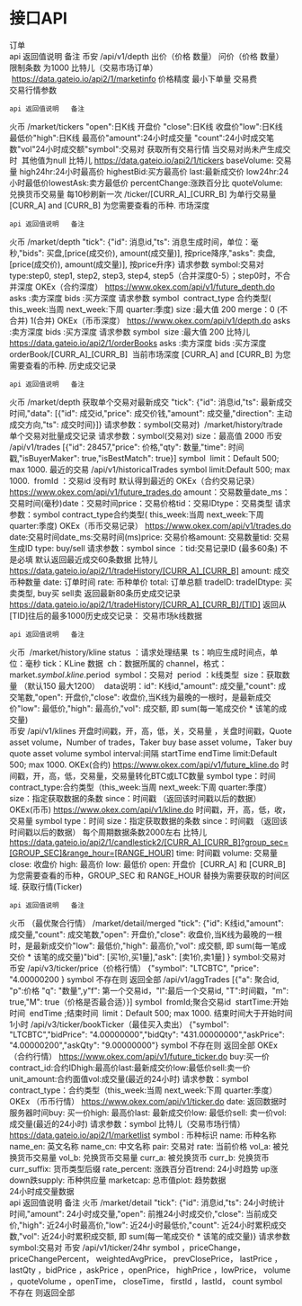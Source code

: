 # 接口API
订单			
	api	返回值说明	备注
币安	/api/v1/depth	出价（价格 数量） 问价（价格 数量）	限制条数 为1000
比特儿（交易市场订单）	 https://data.gateio.io/api2/1/marketinfo	价格精度 最小下单量 交易费	
交易行情参数			
			
			
	api	返回值说明	备注
火币	/market/tickers	"open":日K线 开盘价 "close":日K线 收盘价"low":日K线 最低价"high":日K线 最高价"amount":24小时成交量 "count":24小时成交笔数"vol"24小时成交额"symbol":交易对	获取所有交易行情 当交易对尚未产生成交时  其他值为null
比特儿	https://data.gateio.io/api2/1/tickers	baseVolume: 交易量 high24hr:24小时最高价 highestBid:买方最高价 last:最新成交价 low24hr:24小时最低价lowestAsk:卖方最低价 percentChange:涨跌百分比 quoteVolume: 兑换货币交易量	每10秒刷新一次
			/ticker/[CURR_A]_[CURR_B] 为单行交易量
			[CURR_A] and [CURR_B] 为您需要查看的币种.
市场深度			
			
	api	返回值说明	备注
火币	/market/depth	"tick": {"id": 消息id,"ts": 消息生成时间，单位：毫秒,"bids": 买盘,[price(成交价), amount(成交量)], 按price降序,"asks": 卖盘,[price(成交价), amount(成交量)], 按price升序}	请求参数 symbol:交易对 type:step0, step1, step2, step3, step4, step5（合并深度0-5）；step0时，不合并深度
OKEx（合约深度）	https://www.okex.com/api/v1/future_depth.do	asks :卖方深度 bids :买方深度	请求参数 symbol  contract_type 合约类型( this_week:当周 next_week:下周 quarter:季度) size :最大值 200 merge：0 (不合并) 1(合并)
OKEx（币币深度）	https://www.okex.com/api/v1/depth.do	asks :卖方深度 bids :买方深度	请求参数 symbol  size :最大值 200 
比特儿	https://data.gateio.io/api2/1/orderBooks	asks :卖方深度 bids :买方深度	orderBook/[CURR_A]_[CURR_B]  当前市场深度 
			[CURR_A] and [CURR_B] 为您需要查看的币种.
历史成交记录			
			
	api	返回值说明	备注
火币	/market/depth 获取单个交易对最新成交	"tick": {"id": 消息id,"ts": 最新成交时间,"data": [{"id": 成交id,"price": 成交价钱,"amount": 成交量,"direction": 主动成交方向,"ts": 成交时间}]}	请求参数：symbol(交易对)
	 /market/history/trade 单个交易对批量成交记录		请求参数：symbol(交易对) size：最高值 2000
币安	/api/v1/trades	[{"id": 28457,"price": 价格,"qty": 数量,"time": 时间戳,"isBuyerMaker": true,"isBestMatch": true}]	symbol  limit：Default 500; max 1000. 最近的交易
	/api/v1/historicalTrades		symbol limit:Default 500; max 1000.  fromId ：交易id 没有时 默认得到最近的
OKEx（合约交易记录）	https://www.okex.com/api/v1/future_trades.do	amount：交易数量date_ms：交易时间(毫秒)date：交易时间price：交易价格tid：交易IDtype：交易类型	请求参数：symbol contract_type合约类型( this_week:当周 next_week:下周 quarter:季度)
OKEx（币币交易记录）	https://www.okex.com/api/v1/trades.do	date:交易时间date_ms:交易时间(ms)price: 交易价格amount: 交易数量tid: 交易生成ID type: buy/sell	请求参数：symbol since ：tid:交易记录ID (最多60条)
			不是必填 默认返回最近成交60条数据 
比特儿	https://data.gateio.io/api2/1/tradeHistory/[CURR_A]_[CURR_B]	amount: 成交币种数量 date: 订单时间 rate: 币种单价 total: 订单总额 tradeID: tradeIDtype: 买卖类型, buy买 sell卖	返回最新80条历史成交记录
	https://data.gateio.io/api2/1/tradeHistory/[CURR_A]_[CURR_B]/[TID]		返回从[TID]往后的最多1000历史成交记录：
交易市场k线数据			
			
	api	返回值说明	备注
火币	 /market/history/kline	status ：请求处理结果  ts：响应生成时间点，单位：毫秒 tick：KLine 数据  ch：数据所属的 channel，格式： market.$symbol.kline.$period 	symbol：交易对  period ：k线类型  size：获取数量 （默认150 最大1200）
		 data说明：id": K线id,"amount": 成交量,"count": 成交笔数,"open": 开盘价,"close": 收盘价,当K线为最晚的一根时，是最新成交价"low": 最低价,"high": 最高价,"vol": 成交额, 即 sum(每一笔成交价 * 该笔的成交量)	
币安	/api/v1/klines	开盘时间戳，开，高，低，关，交易量 ，关盘时间戳，Quote asset volume，Number of trades，Taker buy base asset volume，Taker buy quote asset volume	symbol interval:间隔 startTime endTime limit:Default 500; max 1000.
OKEx(合约)	https://www.okex.com/api/v1/future_kline.do	时间戳，开，高，低，交易量，交易量转化BTC或LTC数量	symbol type：时间  contract_type:合约类型（this_week:当周 next_week:下周 quarter:季度） size：指定获取数据的条数 since：时间戳 （返回该时间戳以后的数据）
OKEx(币币)	https://www.okex.com/api/v1/kline.do	时间戳，开，高，低，收，交易量	symbol type：时间 size：指定获取数据的条数 since：时间戳 （返回该时间戳以后的数据）
			每个周期数据条数2000左右
比特儿	https://data.gateio.io/api2/1/candlestick2/[CURR_A]_[CURR_B]?group_sec=[GROUP_SEC]&range_hour=[RANGE_HOUR]	time: 时间戳 volume: 交易量 close: 收盘价 high: 最高价 low: 最低价 open: 开盘价	 [CURR_A] 和 [CURR_B] 为您需要查看的币种，GROUP_SEC 和 RANGE_HOUR 替换为需要获取的时间区域.
获取行情(Ticker)			
			
	api	返回值说明	备注
火币 （最优聚合行情）	/market/detail/merged	"tick": {"id": K线id,"amount": 成交量,"count": 成交笔数,"open": 开盘价,"close": 收盘价,当K线为最晚的一根时，是最新成交价"low": 最低价,"high": 最高价,"vol": 成交额, 即 sum(每一笔成交价 * 该笔的成交量)"bid": [买1价,买1量],"ask": [卖1价,卖1量] }	symbol:交易对
币安	/api/v3/ticker/price（价格行情）	{"symbol": "LTCBTC", "price": "4.00000200 }	symbol 不存在则 返回全部
	/api/v1/aggTrades	[{"a": 聚合id, "p":价格 "q": "数量",y"f": 第一个交易id，"l":最后一个交易id, "T":时间戳，"m": true,"M": true（价格是否最合适）}]	symbol  fromId;聚合交易id  startTime:开始时间  endTime ;结束时间  limit：Default 500; max 1000. 
			结束时间大于开始时间1小时
	/api/v3/ticker/bookTicker（最佳买入卖出）	{"symbol": "LTCBTC","bidPrice": "4.00000000","bidQty": "431.00000000","askPrice": "4.00000200","askQty": "9.00000000"}	symbol 不存在则 返回全部
OKEx （合约行情）	https://www.okex.com/api/v1/future_ticker.do	buy:买一价contract_id:合约IDhigh:最高价last:最新成交价low:最低价sell:卖一价unit_amount:合约面值vol:成交量(最近的24小时)	请求参数：symbol contract_type：合约类型（this_week:当周 next_week:下周 quarter:季度）
OKEx （币币行情）	https://www.okex.com/api/v1/ticker.do	date: 返回数据时服务器时间buy: 买一价high: 最高价last: 最新成交价low: 最低价sell: 卖一价vol:成交量(最近的24小时)	请求参数：symbol
比特儿（交易市场行情）	https://data.gateio.io/api2/1/marketlist	symbol : 币种标识 name: 币种名称 name_en: 英文名称 name_cn: 中文名称 pair: 交易对 rate: 当前价格 vol_a: 被兑换货币交易量 vol_b: 兑换货币交易量 curr_a: 被兑换货币 curr_b: 兑换货币 curr_suffix: 货币类型后缀 rate_percent: 涨跌百分百trend: 24小时趋势 up涨 down跌supply: 币种供应量 marketcap: 总市值plot: 趋势数据	
24小时成交量数据			
	api	返回值说明	备注
火币	/market/detail	"tick": {"id": 消息id,"ts": 24小时统计时间,"amount": 24小时成交量,"open": 前推24小时成交价,"close": 当前成交价,"high": 近24小时最高价,"low": 近24小时最低价,"count": 近24小时累积成交数,"vol": 近24小时累积成交额, 即 sum(每一笔成交价 * 该笔的成交量)}	请求参数 symbol:交易对
币安	/api/v1/ticker/24hr	symbol ，priceChange， priceChangePercent， weightedAvgPrice， prevClosePrice， lastPrice ，lastQty ，bidPrice ，askPrice ，openPrice， highPrice ，lowPrice， volume ，quoteVolume ，openTime， closeTime， firstId ，lastId， count	symbol  不存在 则返回全部


